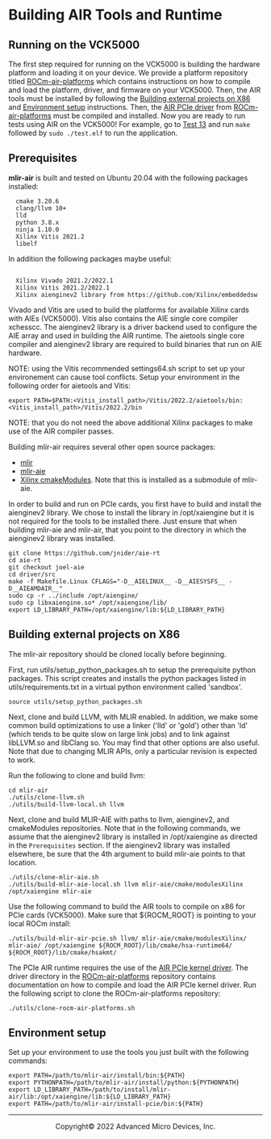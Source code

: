 # Building AIR Tools and Runtime

## Running on the VCK5000

The first step required for running on the VCK5000 is building the hardware platform and loading it on your device. We provide a platform repository titled [ROCm-air-platforms](https://github.com/Xilinx/ROCm-air-platforms) which contains instructions on how to compile and load the platform, driver, and firmware on your VCK5000. Then, the AIR tools must be installed by following the [Building external projects on X86](#building-external-projects-on-X86) and [Environment setup](#environment-setup) instructions. Then, the [AIR PCIe driver](https://github.com/Xilinx/ROCm-air-platforms/tree/main/driver) from [ROCm-air-platforms](https://github.com/Xilinx/ROCm-air-platforms) must be compiled and installed. Now you are ready to run tests using AIR on the VCK5000! For example, go to [Test 13](test/13_mb_add_one) and run `make` followed by `sudo ./test.elf` to run the application.


## Prerequisites

**mlir-air** is built and tested on Ubuntu 20.04 with the following packages installed:
```
  cmake 3.20.6
  clang/llvm 10+
  lld
  python 3.8.x
  ninja 1.10.0
  Xilinx Vitis 2021.2 
  libelf
```

In addition the following packages maybe useful: 

```

  Xilinx Vivado 2021.2/2022.1
  Xilinx Vitis 2021.2/2022.1
  Xilinx aienginev2 library from https://github.com/Xilinx/embeddedsw

```
Vivado and Vitis are used to build the platforms for available Xilinx cards with AIEs (VCK5000). Vitis also contains the AIE single core compiler xchesscc. The aienginev2 library is a driver backend used to configure the AIE array and used in building the AIR runtime. The aietools single core compiler and aienginev2 library are required to build binaries that run on AIE hardware.

NOTE: using the Vitis recommended settings64.sh script to set up your environement can cause tool conflicts. Setup your environment in the following order for aietools and Vitis:

```
export PATH=$PATH:<Vitis_install_path>/Vitis/2022.2/aietools/bin:<Vitis_install_path>/Vitis/2022.2/bin
```

NOTE: that you do not need the above additional Xilinx packages to make use of the AIR compiler passes. 

Building mlir-air requires several other open source packages:
  - [mlir](https://github.com/llvm/llvm-project/tree/main/mlir)
  - [mlir-aie](https://github.com/Xilinx/mlir-aie)
  - [Xilinx cmakeModules](https://github.com/Xilinx/cmakeModules). Note that this is installed as a submodule of mlir-aie.

In order to build and run on PCIe cards, you first have to build and install the aienginev2 library. We chose to install the library in /opt/xaiengine but it is not required for the tools to be installed there. Just ensure that when building mlir-aie and mlir-air, that you point to the directory in which the aienginev2 library was installed.

```
git clone https://github.com/jnider/aie-rt
cd aie-rt
git checkout joel-aie
cd driver/src
make -f Makefile.Linux CFLAGS="-D__AIELINUX__ -D__AIESYSFS__ -D__AIEAMDAIR__"
sudo cp -r ../include /opt/aiengine/
sudo cp libxaiengine.so* /opt/xaiengine/lib/
export LD_LIBRARY_PATH=/opt/xaiengine/lib:${LD_LIBRARY_PATH}
```

## Building external projects on X86

The mlir-air repository should be cloned locally before beginning. 

First, run utils/setup_python_packages.sh to setup the prerequisite python packages. This script creates and installs the python packages listed in utils/requirements.txt in a virtual python environment called 'sandbox'.

```
source utils/setup_python_packages.sh
```

Next, clone and build LLVM, with MLIR enabled. In addition, we make some common build optimizations to use a linker ('lld' or 'gold') other than 'ld' (which tends to be quite slow on large link jobs) and to link against libLLVM.so and libClang so. You may find that other options are also useful. Note that due to changing MLIR APIs, only a particular revision is expected to work.

Run the following to clone and build llvm:

```
cd mlir-air
./utils/clone-llvm.sh
./utils/build-llvm-local.sh llvm
```

Next, clone and build MLIR-AIE with paths to llvm, aienginev2, and cmakeModules repositories. Note that in the following commands, we assume that the aienginev2 library is installed in /opt/xaiengine as directed in the `Prerequisites` section. If the aienginev2 library was installed elsewhere, be sure that the 4th argument to build mlir-aie points to that location. 

```
./utils/clone-mlir-aie.sh
./utils/build-mlir-aie-local.sh llvm mlir-aie/cmake/modulesXilinx /opt/xaiengine mlir-aie
```

Use the following command to build the AIR tools to compile on x86 for PCIe cards (VCK5000). Make sure that ${ROCM\_ROOT} is pointing to your local ROCm install:

```
./utils/build-mlir-air-pcie.sh llvm/ mlir-aie/cmake/modulesXilinx/ mlir-aie/ /opt/xaiengine ${ROCM_ROOT}/lib/cmake/hsa-runtime64/ ${ROCM_ROOT}/lib/cmake/hsakmt/
```

The PCIe AIR runtime requires the use of the [AIR PCIe kernel driver](https://github.com/Xilinx/ROCm-air-platforms/tree/main/driver). The driver directory in the [ROCm-air-platforms](https://github.com/Xilinx/ROCm-air-platforms) repository contains documentation on how to compile and load the AIR PCIe kernel driver. Run the following script to clone the ROCm-air-platforms repository:

```
./utils/clone-rocm-air-platforms.sh
```

## Environment setup

Set up your environment to use the tools you just built with the following commands:

```
export PATH=/path/to/mlir-air/install/bin:${PATH}
export PYTHONPATH=/path/to/mlir-air/install/python:${PYTHONPATH}
export LD_LIBRARY_PATH=/path/to/install/mlir-air/lib:/opt/xaiengine/lib:${LD_LIBRARY_PATH}
export PATH=/path/to/mlir-air/install-pcie/bin:${PATH}
```

-----

<p align="center">Copyright&copy; 2022 Advanced Micro Devices, Inc.</p>
